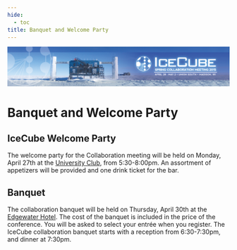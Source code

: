```yaml
---
hide:
  - toc
title: Banquet and Welcome Party
---
```


![2015 Spring Collaboration Meeting](IceCubeCollabMeeting15_web_banner_012915.png)

# Banquet and Welcome Party


## IceCube Welcome Party 
The welcome party for the Collaboration meeting will be held on Monday, April 27th at the [University Club](http://uclub.wisc.edu/), from 5:30-8:00pm.  An assortment of appetizers will be provided and one drink ticket for the bar.


## Banquet
The collaboration banquet will be held on Thursday, April 30th at the [Edgewater Hotel](http://theedgewater.com/the-edgewater/). The cost of the banquet is included in the price of the conference. You will be asked to select your entrée when you register. The IceCube collaboration banquet starts with a reception from 6:30-7:30pm, and dinner at 7:30pm.


